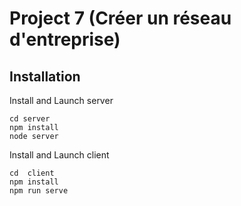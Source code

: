 # Project 7 (Créer un réseau d'entreprise)

## Installation
Install and Launch server
```
cd server
npm install
node server
```
Install and Launch client
```
cd  client
npm install
npm run serve
```